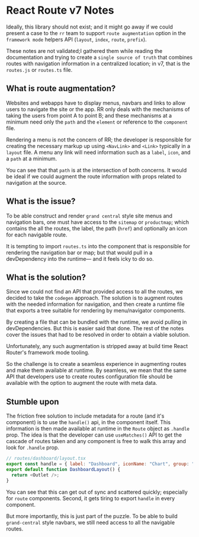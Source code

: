 # React Route v7 Notes

Ideally, this library should not exist; and it might go away if we could present
a case to the `rr` team to support `route augmentation` option in the
`framework mode` helpers API (`layout`, `index`, `route`, `prefix`).

These notes are not validated;I gathered them while reading the documentation
and trying to create a `single source of truth` that combines routes with
navigation information in a centralized location; in v7, that is the `routes.js`
or `routes.ts` file.

## What is route augmentation?

Websites and webapps have to display menus, navbars and links to allow users to
navigate the site or the app. RR only deals with the mechanisms of taking the
users from point A to point B; and these mechanisms at a minimum need only the
`path` and the `element` or reference to the `component` file.

Rendering a menu is not the concern of RR; the developer is responsible for
creating the necessary markup up using `<NavLink>` and `<Link>` typically in a
`layout` file. A menu any link will need information such as a `label`, `icon`,
and a `path` at a minimum.

You can see that that `path` is at the intersection of both concerns. It would
be ideal if we could augment the route information with props related to
navigation at the source.

## What is the issue?

To be able construct and render `grand central` style site menus and navigation
bars, one must have access to the `sitemap` or `productmap`; which contains the
all the routes, the label, the path (`href`) and optionally an icon for each
navigable route.

It is tempting to import `routes.ts` into the component that is responsible for
rendering the navigation bar or map; but that would pull in a devDependency into
the runtime&mdash; and it feels icky to do so.

## What is the solution?

Since we could not find an API that provided access to all the routes, we
decided to take the `codegen` approach. The solution is to augment routes with
the needed information for navigation, and then create a runtime file that
exports a tree suitable for rendering by menu/navigator components.

By creating a file that can be bundled with the runtime, we avoid pulling in
devDependencies. But this is easier said that done. The rest of the notes cover
the issues that had to be resolved in order to obtain a viable solution.

Unfortunately, any such augmentation is stripped away at build time React
Router's framework mode tooling.

So the challenge is to create a seamless experience in augmenting routes and
make them available at runtime. By seamless, we mean that the same API that
developers use to create routes configuration file should be available with the
option to augment the route with meta data.

## Stumble upon

The friction free solution to include metadata for a route (and it's component)
is to use the `handle()` api, in the component itself. This information is then
made available at runtime in the `Route` object as `.handle` prop. The idea is
that the developer can use `useMatches()` API to get the cascade of routes taken
and any component is free to walk this array and look for `.handle` prop.

```js
// routes/dashboard/layout.tsx
export const handle = { label: "Dashboard", iconName: "Chart", group: "main" };
export default function DashboardLayout() {
  return <Outlet />;
}
```

You can see that this can get out of sync and scattered quickly; especially for
`route` components. Second, it gets tiring to export `handle` in every
component.

But more importantly, this is just part of the puzzle. To be able to build
`grand-central` style navbars, we still need access to all the navigable routes.
